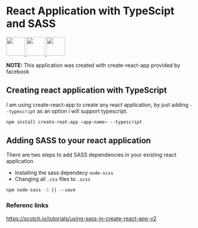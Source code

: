 # React Application with TypeScipt and SASS

<a href="https://sass-lang.com/">
  <img width="50px" src="https://sass-lang.com/assets/img/logos/logo-b6e1ef6e.svg">
</a>
<a href="https://reactjs.org">
  <img width="50px" src="https://cdn.auth0.com/blog/react-js/react.png">
</a>
<a href="https://www.typescriptlang.org">
  <img width="50px" src="https://pbs.twimg.com/profile_images/1149708719178993664/3Hb8W4aX.png">
</a>


<strong>NOTE:</strong> This application was created with create-react-app provided by facebook

## Creating react application with TypeScript

I am using create-react-app to create any react application, by just adding `--typescript` as an option i will support typescript.

```sh
npm install create-reat-app <app-name> --typescript
```

## Adding SASS to your react application

There are two steps to add SASS dependencies in your existing react application
  - Installing the sass dependecy `node-scss`
  - Changing all `.css` files to `.scss`
  
```sh
npm node-sass -S || --save
```
 
### Referenc links

https://scotch.io/tutorials/using-sass-in-create-react-app-v2
